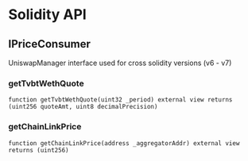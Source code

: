 # Solidity API

## IPriceConsumer


UniswapManager interface used for cross solidity versions (v6 - v7)





### getTvbtWethQuote

```solidity
function getTvbtWethQuote(uint32 _period) external view returns (uint256 quoteAmt, uint8 decimalPrecision)
```







### getChainLinkPrice

```solidity
function getChainLinkPrice(address _aggregatorAddr) external view returns (uint256)
```









